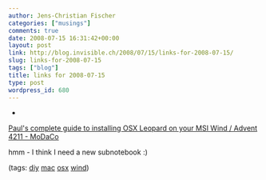 ```yaml
---
author: Jens-Christian Fischer
categories: ["musings"]
comments: true
date: 2008-07-15 16:31:42+00:00
layout: post
link: http://blog.invisible.ch/2008/07/15/links-for-2008-07-15/
slug: links-for-2008-07-15
tags: ["blog"]
title: links for 2008-07-15
type: post
wordpress_id: 680
---
```



	
  * 
		

[Paul's complete guide to installing OSX Leopard on your MSI Wind / Advent 4211 - MoDaCo](http://www.modaco.com/content/asus-eee-pc-http-www-eeeasy-com/270099/pauls-complete-guide-to-installing-osx-leopard-on-your-msi-wind-advent-4211/)


		

hmm - I think I need a new subnotebook :)


		

(tags: [diy](http://del.icio.us/jaycee/diy) [mac](http://del.icio.us/jaycee/mac) [osx](http://del.icio.us/jaycee/osx) [wind](http://del.icio.us/jaycee/wind))


	


